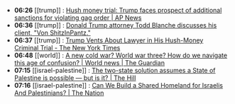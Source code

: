 - **06:26** [[trump]] :  [Hush money trial: Trump faces prospect of additional sanctions for violating gag order | AP News](https://apnews.com/article/hush-money-trial-new-fines-testimony-trump-fe6995afbc96650b67f46d813ab05f06)
- **06:36** [[trump]] :  [Donald Trump attorney Todd Blanche discusses his client, "Von ShitzInPantz."](https://slate.com/news-and-politics/2024/05/donald-trump-attorney-todd-blanche-von-shitzinpantz.html)
- **06:37** [[trump]] :  [Trump Vents About Lawyer in His Hush-Money Criminal Trial - The New York Times](https://www.nytimes.com/2024/04/30/us/politics/trump-trial-todd-blanche.html)
- **06:48** [[world]] :  [A new cold war? World war three? How do we navigate this age of confusion? | World news | The Guardian](https://amp.theguardian.com/commentisfree/article/2024/may/03/cold-war-world-history-future)
- **07:15** [[israel-palestine]] :  [The two-state solution assumes a State of Palestine is possible — but is it? | The Hill](https://thehill.com/opinion/international/4638805-the-two-state-solution-assumes-a-state-of-palestine-is-possible-but-is-it/amp/)
- **07:16** [[israel-palestine]] :  [Can We Build a Shared Homeland for Israelis And Palestinians? | The Nation](https://www.thenation.com/article/world/qanda-a-land-for-all/)